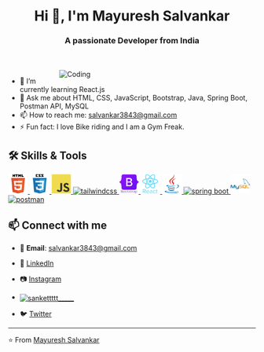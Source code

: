 <h1 align="center">Hi 👋, I'm Mayuresh Salvankar</h1>
<h3 align="center">A passionate Developer from India</h3>
<br>
<br>


<img align="right" alt="Coding" width="400" src="https://cdn.dribbble.com/users/1162077/screenshots/3848914/programmer.gif">


- 🌱 I’m currently learning React.js
- 💬 Ask me about HTML, CSS, JavaScript, Bootstrap, Java, Spring Boot, Postman API, MySQL
- 📫 How to reach me: salvankar3843@gmail.com
- ⚡ Fun fact: I love Bike riding and I am a Gym Freak.
        
## 🛠️ Skills & Tools  

<p align="left">

 <!-- HTML -->
  <a href="https://www.w3.org/html/" target="_blank" rel="noreferrer">
    <img src="https://raw.githubusercontent.com/devicons/devicon/master/icons/html5/html5-original-wordmark.svg" alt="html5" width="40" height="40"/>
  </a>

  <!-- CSS -->
  <a href="https://www.w3schools.com/css/" target="_blank" rel="noreferrer">
    <img src="https://raw.githubusercontent.com/devicons/devicon/master/icons/css3/css3-original-wordmark.svg" alt="css3" width="40" height="40"/>
  </a>

<!-- JavaScript -->
  <a href="https://developer.mozilla.org/en-US/docs/Web/JavaScript" target="_blank" rel="noreferrer">
    <img src="https://raw.githubusercontent.com/devicons/devicon/master/icons/javascript/javascript-original.svg" alt="javascript" width="40" height="40"/>
  </a>

<a href="https://tailwindcss.com/" target="_blank" rel="noreferrer">
  <img src="https://www.vectorlogo.zone/logos/tailwindcss/tailwindcss-icon.svg" alt="tailwindcss" width="40" height="40"/>
</a>

<a href="https://getbootstrap.com" target="_blank" rel="noreferrer">
  <img src="https://raw.githubusercontent.com/devicons/devicon/master/icons/bootstrap/bootstrap-original-wordmark.svg" alt="bootstrap" width="40" height="40"/>
</a>

  <!-- React -->
  <a href="https://reactjs.org/" target="_blank" rel="noreferrer">
    <img src="https://raw.githubusercontent.com/devicons/devicon/master/icons/react/react-original-wordmark.svg" alt="react" width="40" height="40"/>
  </a>
  
  <!-- Java -->
  <a href="https://www.java.com" target="_blank" rel="noreferrer">
    <img src="https://raw.githubusercontent.com/devicons/devicon/master/icons/java/java-original.svg" alt="java" width="40" height="40"/>
  </a>

   <!-- Spring Boot -->
  <a href="https://spring.io/projects/spring-boot" target="_blank" rel="noreferrer">
    <img src="https://www.vectorlogo.zone/logos/springio/springio-icon.svg" alt="spring boot" width="40" height="40"/>
  </a>

  <!-- MySQL -->
  <a href="https://www.mysql.com/" target="_blank" rel="noreferrer">
    <img src="https://raw.githubusercontent.com/devicons/devicon/master/icons/mysql/mysql-original-wordmark.svg" alt="mysql" width="40" height="40"/>
  </a>

  <!-- Postman -->
  <a href="https://www.postman.com/" target="_blank" rel="noreferrer">
    <img src="https://www.vectorlogo.zone/logos/getpostman/getpostman-icon.svg" alt="postman" width="40" height="40"/>
  </a>

 
</p>



## 📫 Connect with me
- 📧 **Email**: salvankar3843@gmail.com  
- 💼 [LinkedIn]([https://linkedin.com/in/yourname](https://www.linkedin.com/in/mayuresh-salvankar-5b6679146/))  
- 📷 [Instagram](https://instagram.com/mayureshsalvankar)
- <a href="https://instagram.com/mayureshsalvankar" rel="nofollow"><img align="center" src="https://raw.githubusercontent.com/rahuldkjain/github-profile-readme-generator/master/src/images/icons/Social/instagram.svg" alt="sankettttt_____" height="30" width="40" style="max-width: 100%; height: auto; max-height: 30px;"></a>

- 🐦 [Twitter](https://twitter.com/Mayuresh_44)


---

⭐️ From [Mayuresh Salvankar](https://github.com/mayuresh3843)
